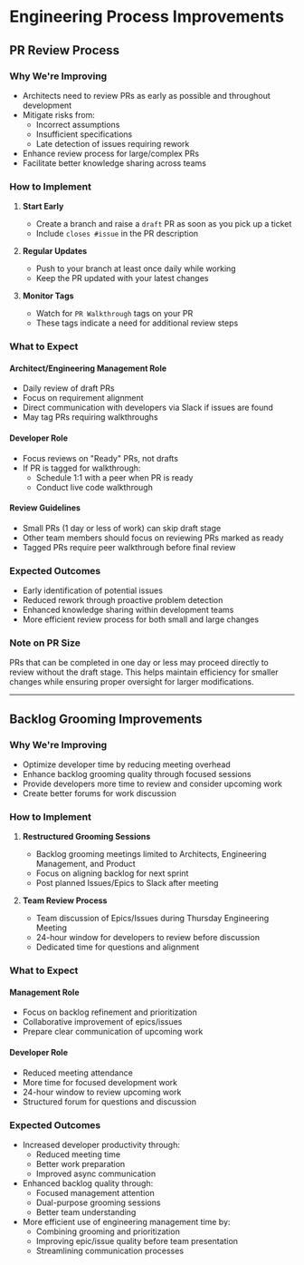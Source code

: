 # Engineering Process Improvements

## PR Review Process

### Why We're Improving

- Architects need to review PRs as early as possible and throughout development
- Mitigate risks from:
  - Incorrect assumptions
  - Insufficient specifications
  - Late detection of issues requiring rework
- Enhance review process for large/complex PRs
- Facilitate better knowledge sharing across teams

### How to Implement

1. **Start Early**
   - Create a branch and raise a `draft` PR as soon as you pick up a ticket
   - Include `closes #issue` in the PR description

2. **Regular Updates**
   - Push to your branch at least once daily while working
   - Keep the PR updated with your latest changes

3. **Monitor Tags**
   - Watch for `PR Walkthrough` tags on your PR
   - These tags indicate a need for additional review steps

### What to Expect

#### Architect/Engineering Management Role
- Daily review of draft PRs
- Focus on requirement alignment
- Direct communication with developers via Slack if issues are found
- May tag PRs requiring walkthroughs

#### Developer Role
- Focus reviews on "Ready" PRs, not drafts
- If PR is tagged for walkthrough:
  - Schedule 1:1 with a peer when PR is ready
  - Conduct live code walkthrough

#### Review Guidelines
- Small PRs (1 day or less of work) can skip draft stage
- Other team members should focus on reviewing PRs marked as ready
- Tagged PRs require peer walkthrough before final review

### Expected Outcomes

- Early identification of potential issues
- Reduced rework through proactive problem detection
- Enhanced knowledge sharing within development teams
- More efficient review process for both small and large changes

### Note on PR Size
PRs that can be completed in one day or less may proceed directly to review without the draft stage. This helps maintain efficiency for smaller changes while ensuring proper oversight for larger modifications.

---

## Backlog Grooming Improvements

### Why We're Improving

- Optimize developer time by reducing meeting overhead
- Enhance backlog grooming quality through focused sessions
- Provide developers more time to review and consider upcoming work
- Create better forums for work discussion

### How to Implement

1. **Restructured Grooming Sessions**
   - Backlog grooming meetings limited to Architects, Engineering Management, and Product
   - Focus on aligning backlog for next sprint
   - Post planned Issues/Epics to Slack after meeting

2. **Team Review Process**
   - Team discussion of Epics/Issues during Thursday Engineering Meeting
   - 24-hour window for developers to review before discussion
   - Dedicated time for questions and alignment

### What to Expect

#### Management Role
- Focus on backlog refinement and prioritization
- Collaborative improvement of epics/issues
- Prepare clear communication of upcoming work

#### Developer Role
- Reduced meeting attendance
- More time for focused development work
- 24-hour window to review upcoming work
- Structured forum for questions and discussion

### Expected Outcomes

- Increased developer productivity through:
  - Reduced meeting time
  - Better work preparation
  - Improved async communication
- Enhanced backlog quality through:
  - Focused management attention
  - Dual-purpose grooming sessions
  - Better team understanding
- More efficient use of engineering management time by:
  - Combining grooming and prioritization
  - Improving epic/issue quality before team presentation
  - Streamlining communication processes 